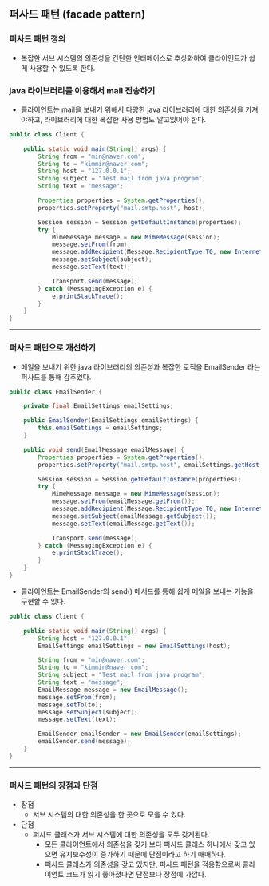 ## 퍼사드 패턴 (facade pattern)

### 퍼사드 패턴 정의

- 복잡한 서브 시스템의 의존성을 간단한 인터페이스로 추상화하여 클라이언트가 쉽게 사용할 수 있도록 한다.

### java 라이브러리를 이용해서 mail 전송하기

- 클라이언트는 mail을 보내기 위해서 다양한 java 라이브러리에 대한 의존성을 가져야하고, 라이브러리에 대한 복잡한 사용 방법도 알고있어야 한다.

```java
public class Client {

    public static void main(String[] args) {
        String from = "min@naver.com";
        String to = "kimmin@naver.com";
        String host = "127.0.0.1";
        String subject = "Test mail from java program";
        String text = "message";

        Properties properties = System.getProperties();
        properties.setProperty("mail.smtp.host", host);

        Session session = Session.getDefaultInstance(properties);
        try {
            MimeMessage message = new MimeMessage(session);
            message.setFrom(from);
            message.addRecipient(Message.RecipientType.TO, new InternetAddress(to));
            message.setSubject(subject);
            message.setText(text);

            Transport.send(message);
        } catch (MessagingException e) {
            e.printStackTrace();
        }
    }
}
```

---

### 퍼사드 패턴으로 개선하기

- 메일을 보내기 위한 java 라이브러리의 의존성과 복잡한 로직을 EmailSender 라는 퍼사드를 통해 감추었다.

```java
public class EmailSender {

    private final EmailSettings emailSettings;

    public EmailSender(EmailSettings emailSettings) {
        this.emailSettings = emailSettings;
    }

    public void send(EmailMessage emailMessage) {
        Properties properties = System.getProperties();
        properties.setProperty("mail.smtp.host", emailSettings.getHost());

        Session session = Session.getDefaultInstance(properties);
        try {
            MimeMessage message = new MimeMessage(session);
            message.setFrom(emailMessage.getFrom());
            message.addRecipient(Message.RecipientType.TO, new InternetAddress(emailMessage.getTo()));
            message.setSubject(emailMessage.getSubject());
            message.setText(emailMessage.getText());

            Transport.send(message);
        } catch (MessagingException e) {
            e.printStackTrace();
        }
    }
}
```

- 클라이언트는 EmailSender의 send() 메서드를 통해 쉽게 메일을 보내는 기능을 구현할 수 있다.

```java
public class Client {

    public static void main(String[] args) {
        String host = "127.0.0.1";
        EmailSettings emailSettings = new EmailSettings(host);

        String from = "min@naver.com";
        String to = "kimmin@naver.com";
        String subject = "Test mail from java program";
        String text = "message";
        EmailMessage message = new EmailMessage();
        message.setFrom(from);
        message.setTo(to);
        message.setSubject(subject);
        message.setText(text);

        EmailSender emailSender = new EmailSender(emailSettings);
        emailSender.send(message);
    }
}
```

---

### 퍼사드 패턴의 장점과 단점

- 장점
  - 서브 시스템의 대한 의존성을 한 곳으로 모을 수 있다.
- 단점
  - 퍼사드 클래스가 서브 시스템에 대한 의존성을 모두 갖게된다.
    - 모든 클라이언트에서 의존성을 갖기 보다 퍼사드 클래스 하나에서 갖고 있으면 유지보수성이 증가하기 때문에 단점이라고 하기 애매하다.
    - 퍼사드 클래스가 의존성을 갖고 있지만, 퍼사드 패턴을 적용함으로써 클라이언트 코드가 읽기 좋아졌다면 단점보다 장점에 가깝다.
